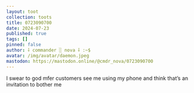```yaml
---
layout: toot
collection: toots
title: 0723090700
date: 2024-07-23
published: true
tags: []
pinned: false
author: ⸸ commander ░ nova ⸸ :~$
avatar: /img/avatar/daemon.jpeg
mastodon: https://mastodon.online/@cmdr_nova/0723090700
---
```


I swear to god mfer customers see me using my phone and think that’s an invitation to bother me
